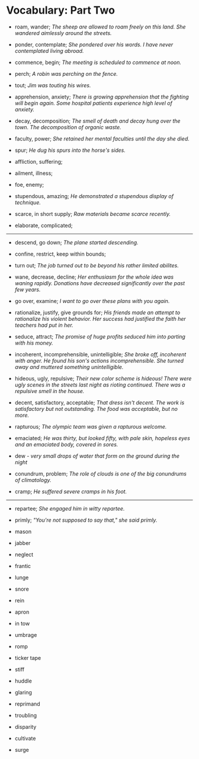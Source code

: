 # Vocabulary: Part Two

- roam, wander; _The sheep are allowed to roam freely on this land. She wandered aimlessly around the streets._

- ponder, contemplate; _She pondered over his words. I have never contemplated living abroad._

- commence, begin; _The meeting is scheduled to commence at noon._
- perch; _A robin was perching on the fence._
- tout; _Jim was touting his wires._

- apprehension, anxiety; _There is growing apprehension that the fighting will begin again. Some hospital patients experience high level of anxiety._
- decay, decomposition; _The smell of death and decay hung over the town. The decomposition of organic waste._

- faculty, power; _She retained her mental faculties until the day she died._
- spur; _He dug his spurs into the horse's sides._
- affliction, suffering;
- ailment, illness;
- foe, enemy;

- stupendous, amazing; _He demonstrated a stupendous display of technique._
- scarce, in short supply; _Raw materials became scarce recently._
- elaborate, complicated;

---

- descend, go down; _The plane started descending._
- confine, restrict, keep within bounds;
- turn out; _The job turned out to be beyond his rather limited abilites._

- wane, decrease, decline; _Her enthusiasm for the whole idea was waning rapidly. Donations have decreased significantly over the past few years._

- go over, examine; _I want to go over these plans with you again._

- rationalize, justify, give grounds for; _His friends made an attempt to rationalize his violent behavior. Her success had justified the faith her teachers had put in her._

- seduce, attract; _The promise of huge profits seduced him into parting with his money._

- incoherent, incomprehensible, unintelligible; _She broke off, incoherent with anger. He found his son's actions incomprehensible. She turned away and muttered something unintelligible._

- hideous, ugly, repulsive; _Their new color scheme is hideous! There were ugly scenes in the streets last night as rioting continued. There was a repulsive smell in the house._

- decent, satisfactory, acceptable; _That dress isn't decent. The work is satisfactory but not outstanding. The food was acceptable, but no more._

- rapturous; _The olympic team was given a rapturous welcome._
- emaciated; _He was thirty, but looked fifty, with pale skin, hopeless eyes and an emaciated body, covered in sores._

- dew - _very small drops of water that form on the ground during the night_
- conundrum, problem; _The role of clouds is one of the big conundrums of climatology._
- cramp; _He suffered severe cramps in his foot._

---

- repartee; _She engaged him in witty repartee._
- primly; _"You're not supposed to say that," she said primly._

- mason
- jabber
- neglect
- frantic
- lunge
- snore
- rein
- apron
- in tow
- umbrage
- romp
- ticker tape
- stiff
- huddle
- glaring
- reprimand
- troubling
- disparity
- cultivate
- surge
